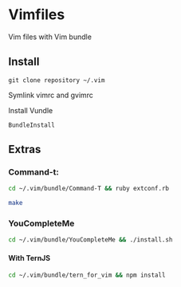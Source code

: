 # Vimfiles

Vim files with Vim bundle

## Install

```
git clone repository ~/.vim
```

Symlink vimrc and gvimrc

Install Vundle

```
BundleInstall
```

## Extras

### Command-t:

```zsh
cd ~/.vim/bundle/Command-T && ruby extconf.rb
```

```zsh
make
```

### YouCompleteMe

```zsh
cd ~/.vim/bundle/YouCompleteMe && ./install.sh
```

#### With TernJS

```zsh
cd ~/.vim/bundle/tern_for_vim && npm install
```
